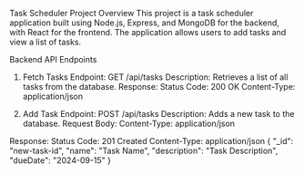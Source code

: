 Task Scheduler Project
Overview
This project is a task scheduler application built using Node.js, Express, and MongoDB for the backend, with React for the frontend. The application allows users to add tasks and view a list of tasks.

Backend API Endpoints
1. Fetch Tasks
Endpoint: GET /api/tasks
Description: Retrieves a list of all tasks from the database.
Response:
Status Code: 200 OK
Content-Type: application/json

2. Add Task
Endpoint: POST /api/tasks
Description: Adds a new task to the database.
Request Body:
Content-Type: application/json

Response:
Status Code: 201 Created
Content-Type: application/json
{
  "_id": "new-task-id",
  "name": "Task Name",
  "description": "Task Description",
  "dueDate": "2024-09-15"
}
